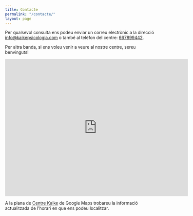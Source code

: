 ```yaml
---
title: Contacte
permalink: "/contacte/"
layout: page
---
```


Per qualsevol consulta ens podeu enviar un correu electrònic a la direcció <a href="mailto:info@kaikepsicologia.com">info@kaikepsicologia.com</a> o també al telèfon del centre: <a href="tel:667899442">667899442</a>.


Per altra banda, si ens voleu venir a veure al nostre centre, sereu benvinguts!
<div class="row">
  <iframe src="https://www.google.com/maps/embed?pb=!1m18!1m12!1m3!1d1492.9631076604185!2d2.1078867699818145!3d41.5491948008869!2m3!1f0!2f0!3f0!3m2!1i1024!2i768!4f13.1!3m3!1m2!1s0x12a495309f8f646b%3A0x15d080ba42f37169!2sKaike+Psicologia!5e0!3m2!1ses!2ses!4v1558944443960!5m2!1ses!2ses" width="600" height="450" frameborder="0" style="border:0" allowfullscreen></iframe>
</div>

A la plana de <a href="https://goo.gl/maps/bkxB7uPy4warFyWn6">Centre Kaike</a> de Google Maps trobareu la informació actualitzada de l'horari en que ens podeu localitzar.
